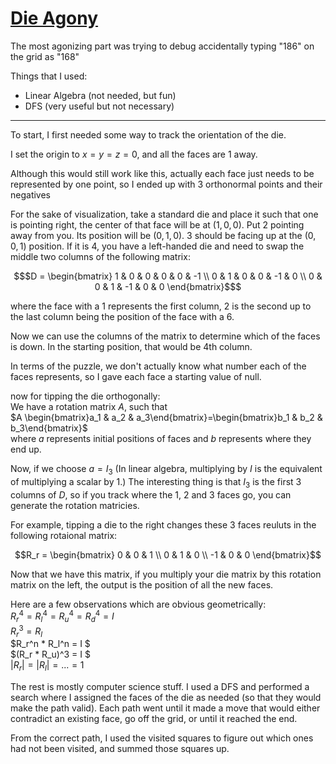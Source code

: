 # [Die Agony](https://www.janestreet.com/puzzles/die-agony-index/)
The most agonizing part was trying to debug accidentally typing "186" on the grid as "168"

Things that I used:
* Linear Algebra (not needed, but fun)
* DFS (very useful but not necessary)

---

To start, I first needed some way to track the orientation of the die.  

I set the origin to $x = y = z = 0$, and all the faces are 1 away. 

Although this would still work like this, actually each face just needs to be represented by one point, so I ended up with 3 orthonormal points and their negatives  

For the sake of visualization, take a standard die and place it such that one is pointing right, the center of that face will be at $(1,0,0)$. Put 2 pointing away from you. Its position will be $(0,1,0)$. 3 should be facing up at the $(0,0,1)$ position. If it is 4, you have a left-handed die and need to swap the middle two columns of the following matrix:
```math
$D = \begin{bmatrix}
1 & 0 & 0 & 0 & 0 & -1 \\
0 & 1 & 0 & 0 & -1 & 0 \\
0 & 0 & 1 & -1 & 0 & 0
\end{bmatrix}$
```
where the face with a 1 represents the first column, 2 is the second up to the last column being the position of the face with a 6.

Now we can use the columns of the matrix to determine which of the faces is down. In the starting position, that would be 4th column.

In terms of the puzzle, we don't actually know what number each of the faces represents, so I gave each face a starting value of null.

now for tipping the die orthogonally:  
We have a rotation matrix $A$, such that  
$A \begin{bmatrix}a_1 & a_2 & a_3\end{bmatrix}=\begin{bmatrix}b_1 & b_2 & b_3\end{bmatrix}$  
where $a$ represents initial positions of faces and $b$ represents where they end up.

Now, if we choose $a = I_3$ (In linear algebra, multiplying by $I$ is the equivalent of multiplying a scalar by 1.) The interesting thing is that $I_3$ is the first 3 columns of $D$, so if you track where the 1, 2 and 3 faces go, you can generate the rotation matricies.

For example, tipping a die to the right changes these 3 faces reuluts in the following rotaional matrix:  
```math
R_r = \begin{bmatrix} 0 & 0 & 1 \\ 0 & 1 & 0 \\ -1 & 0 & 0 \end{bmatrix}
```

Now that we have this matrix, if you multiply your die matrix by this rotation matrix on the left, the output is the position of all the new faces.

Here are a few observations which are obvious geometrically:  
$R_r^4 = R_l^4 = R_u^4 = R_d^4 = I$  
$R_r^3 =R_l$  
$R_r^n * R_l^n = I $  
$(R_r * R_u)^3 = I $  
$|R_r|=|R_l|=...=1$ 

The rest is mostly computer science stuff. I used a DFS and performed a search where I assigned the faces of the die as needed (so that they would make the path valid). Each path went until it made a move that would either contradict an existing face, go off the grid, or until it reached the end.

From the correct path, I used the visited squares to figure out which ones had not been visited, and summed those squares up.
